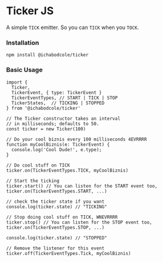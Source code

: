 Ticker JS
==========

A simple `TICK` emitter.  So you can `TICK` when you `TOCK`.

### Installation

    npm install @ichabodcole/ticker

### Basic Usage

    import {
      Ticker,
      TickerEvent, { type: TickerEvent }
      TickerEventTypes, // START | TICK | STOP
      TickerStates,  // TICKING | STOPPED
    } from '@ichabodcole/ticker'

    // The Ticker constructor takes an interval
    // in milliseconds; defaults to 50.
    const ticker = new Ticker(100)

    // Do your cool biznis every 100 milliseconds 4EVRRRR
    function myCoolBiznis(e: TickerEvent) {
      console.log('Cool Dude!', e.type);
    }

    // Do cool stuff on TICK
    ticker.on(TickerEventTypes.TICK, myCoolBiznis)

    // Start the ticking
    ticker.start() // You can listen for the START event too, ticker.on(TickerEventTypes.START, ...)

    // check the ticker state if you want 
    console.log(ticker.state) // "TICKING"

    // Stop doing cool stuff on TICK, WNEVRRRR
    ticker.stop() // You can listen for the STOP event too, ticker.on(TickerEventTypes.STOP, ...)

    console.log(ticker.state) // "STOPPED"

    // Remove the listener for this event
    ticker.off(TickerEventTypes.Tick, myCoolBiznis)
